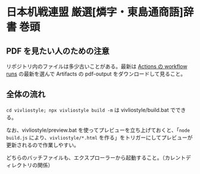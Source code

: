 # 日本机戦連盟 厳選[燐字・東島通商語]辞書 巻頭

## PDF を見たい人のための注意

リポジトリ内のファイルは多少古いことがある。最新は [Actions の workflow runs](https://github.com/sozysozbot/nclc_paper_dictionary_opening/actions) の最新を選んで Artifacts の pdf-output をダウンロードして見ること。

## 全体の流れ

`cd vivliostyle; npx vivliostyle build -m` は vivliostyle/build.bat でできる。

なお、vivliostyle/preview.bat を使ってプレビューを立ち上げておくと、「`node build.js` により、`vivliostyle/*.html` を作る」をトリガーにしてプレビューが更新されるので作業しやすい。

どちらのバッチファイルも、エクスプローラーから起動すること。（カレントディレクトリの関係）

